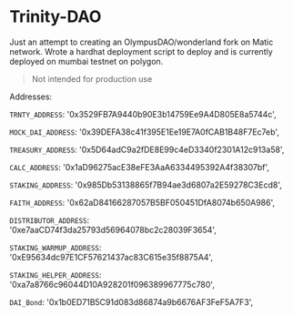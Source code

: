 # Trinity-DAO
Just an attempt to creating an OlympusDAO/wonderland fork on Matic network. 
Wrote a hardhat deployment script to deploy and is currently deployed on mumbai testnet on polygon. 

>  Not intended for production use

Addresses: 

`TRNTY_ADDRESS`: '0x3529FB7A9440b90E3b14759Ee9A4D805E8a5744c',

`MOCK_DAI_ADDRESS`: '0x39DEFA38c41f395E1Ee19E7A0fCAB1B48F7Ec7eb',

`TREASURY_ADDRESS`: '0x5D64adC9a2fDE8E99c4eD3340f2301A12c913a58',

`CALC_ADDRESS`: '0x1aD96275acE38eFE3AaA6334495392A4f38307bf',

`STAKING_ADDRESS`: '0x985Db53138865f7B94ae3d6807a2E59278C3Ecd8',

`FAITH_ADDRESS`: '0x62aD84166287057B5BF050451DfA8074b650A986',

`DISTRIBUTOR_ADDRESS`: '0xe7aaCD74f3da25793d56964078bc2c28039F3654',

`STAKING_WARMUP_ADDRESS`: '0xE95634dc97E1CF57621437ac83C615e35f8875A4',

`STAKING_HELPER_ADDRESS`: '0xa7a8766c96044D10A928201f096389967775c780',

`DAI_Bond`: '0x1b0ED71B5C91d083d86874a9b6676AF3FeF5A7F3',
